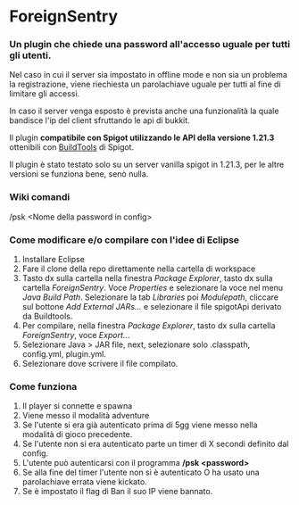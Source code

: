 # ForeignSentry
### Un plugin che chiede una password all'accesso uguale per tutti gli utenti.
Nel caso in cui il server sia impostato in offline mode e non sia un problema la registrazione, viene riechiesta un parolachiave uguale per tutti al fine di limitare gli accessi.

In caso il server venga esposto è prevista anche una funzionalità la quale bandisce l'ip del client sfruttando le api di bukkit.

Il plugin **compatibile con Spigot utilizzando le API della versione 1.21.3** ottenibili con [BuildTools](https://www.spigotmc.org/wiki/buildtools/) di Spigot.

Il plugin è stato testato solo su un server vanilla spigot in 1.21.3, per le altre versioni se funziona bene, senò nulla.

### Wiki comandi
/psk \<Nome della password in config\>

### Come modificare e/o compilare con l'idee di Eclipse
1. Installare Eclipse
2. Fare il clone della repo direttamente nella cartella di workspace
3. Tasto dx sulla cartella nella finestra *Package Explorer*, tasto dx sulla cartella *ForeignSentry*. Voce *Properties* e selezionare la voce nel menu *Java Build Path*. Selezionare la tab *Libraries* poi *Modulepath*, cliccare sul bottone *Add External JARs...* e selezionare il file spigotApi derivato da Buildtools.
4. Per compilare, nella finestra *Package Explorer*, tasto dx sulla cartella *ForeignSentry*, voce *Export..*.
5. Selezionare Java > JAR file, next, selezionare solo .classpath, config.yml, plugin.yml.
6. Selezionare dove scrivere il file compilato.



### Come funziona
1. Il player si connette e spawna
2. Viene messo il modalità adventure
3. Se l'utente si era già autenticato prima di 5gg viene messo nella modalità di gioco precedente.
4. Se l'utente non si era autenticato parte un timer di X secondi definito dal config.
5. L'utente può autenticarsi con il programma **/psk \<password\>**
6. Se alla fine del timer l'utente non si è autenticato O ha usato una parolachiave errata viene kickato. 
7. Se è impostato il flag di Ban il suo IP viene bannato.
 


<!-- TODO:
- [x] ListaAutenticazioni (IP+USERNAME)(data unix)
- [ ] ListaIPRegistrati
- [ ] Implementazione di geo-filtering
- [ ] Vulnerabile a username con simboli





# Casistica
Nella maggior parte dei casi i bot si collegano al server senza entrare direttamente rendendo inutile il captcha.
Inoltre è necessario considerare una soluzione per monitorare i **ping** eseguiti al server e i **pacchetti malformati**.

Il bot è pensato per un uso domestico non enterprise. Non prevede un blocco ai ping ne a dos ne a ddos.
## monitoraggio
 - si considera di monitorare gli utenti che accedono **senza password**.
 - si considera di non richiedere la password da un particolare ip con utente se quest' ultimo si è **già autenticato** entro tot giorni.
## verifica BOT e/o intrusi
 - è richiesto inserire un chapta in chat: bot semplici
 - è richiesto inserire una password

## azioni a seguito
- adventure mod nel' tempo di login
- ban-ip a seguito di vari tentativi falliti -->
